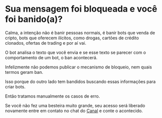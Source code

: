 # Sua mensagem foi bloqueada e você foi banido(a)?

Calma, a intenção não é banir pessoas normais, é banir bots que venda de cripto, bots que oferecem ilícitos, como drogas, cartões de crédito clonados, ofertas de trading e por aí vai.

O bot analisa o texto que você envia e se esse texto se parecer com o comportamento de um bot, o ban acontecerá.

Infelizmente não podemos publicar o mecanismo de bloqueio, nem quais termos geram ban. 

Isso porque do outro lado tem bandidos buscando essas informações para criar bots.

Então tratamos manualmente os casos de erro. 

Se você não fez uma besteira muito grande, seu acesso será liberado novamente entre em contato no chat do [Canal](https://t.me/gaGOio) e conte o acontecido.
